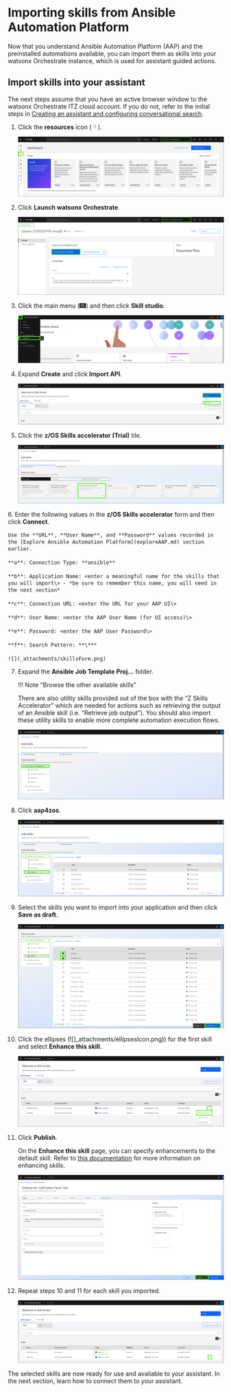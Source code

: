 # Importing skills from Ansible Automation Platform 
Now that you understand Ansible Automation Platform (AAP) and the preinstalled automations available, you can import them as skills into your watsonx Orchestrate instance, which is used for assistant guided actions.

## Import skills into your assistant
The next steps assume that you have an active browser window to the watsonx Orchestrate ITZ cloud account. If you do not, refer to the initial steps in [Creating an assistant and configuring conversational search](creatingAssistant-configuringConvoSearch.md).

1. Click the **resources** icon (![](_attachments/cloudResourcesIcon.png)).

    ![](_attachments/cloudResourcesMenu.png)

2. Click **Launch watsonx Orchestrate**.

    ![](_attachments/wOResource0.png)

3. Click the main menu (![](_attachments/hamburger.png)) and then click **Skill studio**.

    ![](_attachments/woSkillStudioMenu.png)

4. Expand **Create** and click **Import API**.

    ![](_attachments/woSkillStudioImportMenu.png)

5. Click the **z/OS Skills accelerator (Trial)** tile.

    ![](_attachments/skillsTrialTile.png)

<a name="skillApp"></a>
6. Enter the following values in the **z/OS Skills accelerator** form and then click **Connect**.

    Use the **URL**, **User Name**, and **Password** values recorded in the [Explore Ansible Automation Platform](exploreAAP.md) section earlier.

    **a**: Connection Type: **ansible**

    **b**: Application Name: <enter a meaningful name for the skills that you will import\> - *be sure to remember this name, you will need in the next section*

    **c**: Connection URL: <enter the URL for your AAP UI\>

    **d**: User Name: <enter the AAP User Name (for UI access)\>

    **e**: Password: <enter the AAP User Password\>

    **f**: Search Pattern: **\***

    ![](_attachments/skillsForm.png)

7. Expand the **Ansible Job Template Proj...** folder.

    !!! Note "Browse the other available skills"

    There are also utility skills provided out of the box with the “Z Skills Accelerator” which are needed for actions such as retrieving the output of an Ansible skill (i.e. “Retrieve job output”). You should also import these utility skills to enable more complete automation execution flows.

    ![](_attachments/addSkills0.png)

8. Click **aap4zos**.

    ![](_attachments/addSkills1.png)

9. Select the skills you want to import into your application and then click **Save as draft**.

    ![](_attachments/addSkills2.png)

10. Click the ellipses (![]_attachments/ellipsesIcon.png)) for the first skill and select **Enhance this skill**.

    ![](_attachments/addSkills3.png)

11. Click **Publish**.

    On the **Enhance this skill** page, you can specify enhancements to the default skill.  Refer to <a href="https://www.ibm.com/docs/en/watsonx/waz/2.x?topic=files-enhancing-publishing-skills" target="_blank">this documentation</a> for more information on enhancing skills.

    ![](_attachments/addSkills4.png)

12. Repeat steps 10 and 11 for each skill you imported.

    ![](_attachments/addSkills5.png)

The selected skills are now ready for use and available to your assistant. In the next section, learn how to connect them to your assistant.